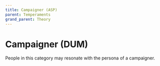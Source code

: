 ```yaml
---
title: Campaigner (ASP)
parent: Temperaments
grand_parent: Theory
---
```


# Campaigner (DUM)

People in this category may resonate with the persona of a campaigner.
